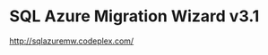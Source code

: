<!--
id: 285487537
link: http://kevinisom.info/post/285487537/sql-azure-migration-wizard-v3-1
slug: sql-azure-migration-wizard-v3-1
date: Wed Dec 16 2009 15:34:49 GMT+1300 (NZDT)
raw: {"blog_name":"kevinisom","id":285487537,"post_url":"http://kevinisom.info/post/285487537/sql-azure-migration-wizard-v3-1","slug":"sql-azure-migration-wizard-v3-1","type":"link","date":"2009-12-16 02:34:49 GMT","timestamp":1260930889,"state":"published","format":"html","reblog_key":"eSa1hwcm","tags":[],"short_url":"http://tmblr.co/Zw68YyH136n","highlighted":[],"feed_item":"http://sqlazuremw.codeplex.com/","from_feed_id":"650234","note_count":0,"title":"SQL Azure Migration Wizard v3.1","url":"http://sqlazuremw.codeplex.com/","description":""}
publish: 2009-12-016
tags: 
title: SQL Azure Migration Wizard v3.1
-->


SQL Azure Migration Wizard v3.1
===============================

<http://sqlazuremw.codeplex.com/>

